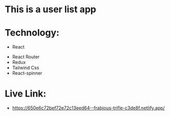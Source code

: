 # This is a user list app

# Technology:

- React

* React Router
* Redux
* Tailwind Css
* React-spinner

# Live Link:

- https://650e6c72bef72e72c13eed64--frabjous-trifle-c3de8f.netlify.app/
